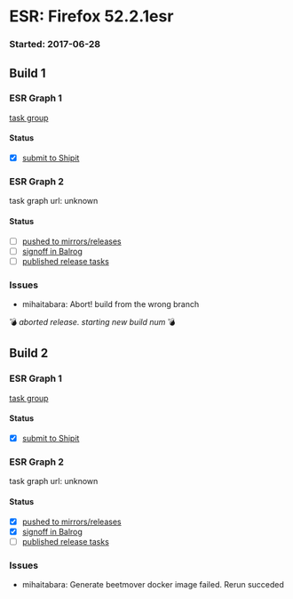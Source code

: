 # ESR: Firefox 52.2.1esr

### Started: 2017-06-28

## Build 1

### ESR Graph 1
[task group](https://tools.taskcluster.net/push-inspector/#/nr8miYwnTYeH2Y5FB3q4uw)

#### Status
- [x] [submit to Shipit](https://wiki.mozilla.org/Release:Release_Automation_on_Mercurial:Starting_a_Release#Submit_to_Ship_It)

### ESR Graph 2
task graph url: unknown

#### Status
- [ ] [pushed to mirrors/releases](../how-tos/relpro.md#2-push-to-releases-dir-mirrors)
- [ ] [signoff in Balrog](../how-tos/relpro.md#3-signoffs)
- [ ] [published release tasks](../how-tos/relpro.md#4-publish-release)

### Issues
- mihaitabara: Abort! build from the wrong branch

:bomb: _aborted release. starting new build num_ :bomb:

## Build 2

### ESR Graph 1
[task group](https://tools.taskcluster.net/push-inspector/#/HL6j3aymSkGJD51tSrxuDw)

#### Status
- [x] [submit to Shipit](https://wiki.mozilla.org/Release:Release_Automation_on_Mercurial:Starting_a_Release#Submit_to_Ship_It)

### ESR Graph 2
task graph url: unknown

#### Status
- [x] [pushed to mirrors/releases](../how-tos/relpro.md#2-push-to-releases-dir-mirrors)
- [x] [signoff in Balrog](../how-tos/relpro.md#3-signoffs)
- [ ] [published release tasks](../how-tos/relpro.md#4-publish-release)

### Issues
- mihaitabara: Generate beetmover docker image failed. Rerun succeded



